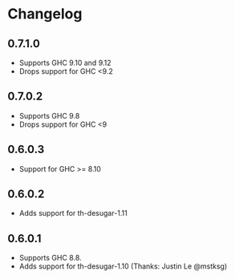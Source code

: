 Changelog
==========

## 0.7.1.0

- Supports GHC 9.10 and 9.12
- Drops support for GHC <9.2

## 0.7.0.2

- Supports GHC 9.8
- Drops support for GHC <9

## 0.6.0.3

- Support for GHC >= 8.10

## 0.6.0.2

- Adds support for th-desugar-1.11

## 0.6.0.1

- Supports GHC 8.8.
- Adds support for th-desugar-1.10 (Thanks: Justin Le @mstksg)
